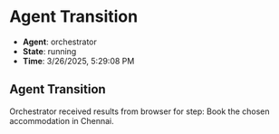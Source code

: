 # Agent Transition

- **Agent**: orchestrator
- **State**: running
- **Time**: 3/26/2025, 5:29:08 PM

## Agent Transition

Orchestrator received results from browser for step: Book the chosen accommodation in Chennai.

